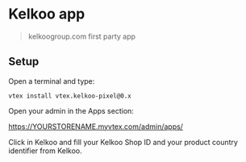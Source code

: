 # Kelkoo app

> kelkoogroup.com first party app

## Setup

Open a terminal and type:

```
vtex install vtex.kelkoo-pixel@0.x
```

Open your admin in the Apps section:

https://YOURSTORENAME.myvtex.com/admin/apps/

Click in Kelkoo and fill your Kelkoo Shop ID and your product country identifier from Kelkoo.
